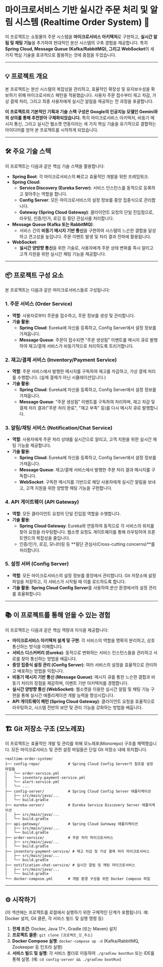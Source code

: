 # 마이크로서비스 기반 실시간 주문 처리 및 알림 시스템 (Realtime Order System) 🚀

이 프로젝트는 쇼핑몰의 주문 시스템을 **마이크로서비스 아키텍처**로 구현하고, **실시간 알림 및 채팅 기능**을 추가하여 현대적인 분산 시스템의 구축 경험을 제공합니다. 특히 **Spring Cloud, Message Queue (Kafka/RabbitMQ), 그리고 WebSocket**의 세 가지 핵심 기술을 효과적으로 활용하는 것에 중점을 두었습니다.

---

## 💡 프로젝트 개요

본 프로젝트는 분산 시스템의 복잡성을 관리하고, 효율적인 확장성 및 유지보수성을 확보하기 위해 마이크로서비스 패턴을 적용했습니다. 사용자 주문 접수부터 재고 차감, 가상 결제 처리, 그리고 최종 사용자에게 실시간 알림을 제공하는 전 과정을 포괄합니다.

**이 프로젝트의 기본적인 기획과 기술 스택 구성은 Google의 인공지능 모델인 Gemini와의 상의를 통해 추천받아 구체화되었습니다.** 특히 마이크로서비스 아키텍처, 비동기 메시지 통신, 그리고 실시간 웹소켓 연동이라는 세 가지 핵심 기술을 유기적으로 결합하는 아이디어를 얻어 본 프로젝트를 시작하게 되었습니다.

---

## 🛠️ 주요 기술 스택

이 프로젝트는 다음과 같은 핵심 기술 스택을 활용합니다:

* **Spring Boot**: 각 마이크로서비스의 빠르고 효율적인 개발을 위한 프레임워크.
* **Spring Cloud**:
    * **Service Discovery (Eureka Server)**: 서비스 인스턴스를 동적으로 등록하고 찾아주는 역할을 합니다.
    * **Config Server**: 모든 마이크로서비스의 설정 정보를 중앙 집중식으로 관리합니다.
    * **Gateway (Spring Cloud Gateway)**: 클라이언트 요청의 단일 진입점으로, 라우팅, 인증/인가, 로깅 등 횡단 관심사를 처리합니다.
* **Message Queue (Kafka 또는 RabbitMQ)**:
    * 서비스 간의 **비동기 메시지 기반 통신**을 구현하여 시스템의 느슨한 결합을 달성하고 견고성을 높입니다. 주문 이벤트 발생 및 처리 결과 전파에 활용됩니다.
* **WebSocket**:
    * **실시간 양방향 통신**을 위한 기술로, 사용자에게 주문 상태 변화를 즉시 알리고 고객 지원을 위한 실시간 채팅 기능을 제공합니다.

---

## 📦 프로젝트 구성 요소

본 프로젝트는 다음과 같은 마이크로서비스들로 구성됩니다:

### 1. 주문 서비스 (Order Service)
* **역할**: 사용자로부터 주문을 접수하고, 주문 정보를 생성 및 관리합니다.
* **기술 활용**:
    * **Spring Cloud**: Eureka에 자신을 등록하고, Config Server에서 설정 정보를 가져옵니다.
    * **Message Queue**: 주문이 접수되면 "주문 생성됨" 이벤트를 메시지 큐로 발행하여 재고/결제 서비스가 비동기적으로 처리하도록 트리거합니다.

### 2. 재고/결제 서비스 (Inventory/Payment Service)
* **역할**: 주문 서비스에서 발행한 메시지를 구독하여 재고를 차감하고, 가상 결제 처리를 수행합니다. (실제 결제가 아닌 시뮬레이션입니다.)
* **기술 활용**:
    * **Spring Cloud**: Eureka에 자신을 등록하고, Config Server에서 설정 정보를 가져옵니다.
    * **Message Queue**: "주문 생성됨" 이벤트를 구독하여 처리하며, 재고 차감 및 결제 처리 결과("주문 처리 완료", "재고 부족" 등)를 다시 메시지 큐로 발행합니다.

### 3. 알림/채팅 서비스 (Notification/Chat Service)
* **역할**: 사용자에게 주문 처리 상태를 실시간으로 알리고, 고객 지원을 위한 실시간 채팅 기능을 제공합니다.
* **기술 활용**:
    * **Spring Cloud**: Eureka에 자신을 등록하고, Config Server에서 설정 정보를 가져옵니다.
    * **Message Queue**: 재고/결제 서비스에서 발행한 주문 처리 결과 메시지를 구독합니다.
    * **WebSocket**: 구독한 메시지를 기반으로 해당 사용자에게 실시간 알림을 보내고, 고객 지원을 위한 양방향 채팅 기능을 구현합니다.

### 4. API 게이트웨이 (API Gateway)
* **역할**: 모든 클라이언트 요청의 단일 진입점 역할을 수행합니다.
* **기술 활용**:
    * **Spring Cloud Gateway**: Eureka와 연동하여 동적으로 각 서비스의 위치를 찾아 요청을 라우팅합니다. 웹소켓 요청도 게이트웨이를 통해 라우팅하여 프론트엔드의 복잡성을 줄입니다.
    * 인증/인가, 로깅, 모니터링 등 **횡단 관심사(Cross-cutting concerns)**를 처리합니다.

### 5. 설정 서버 (Config Server)
* **역할**: 모든 마이크로서비스의 설정 정보를 중앙에서 관리합니다. Git 저장소에 설정 파일을 저장하고, 각 서비스가 시작될 때 이를 로드하도록 합니다.
* **기술 활용**: **Spring Cloud Config Server**를 사용하여 분산 환경에서의 설정 관리를 효율화합니다.

---

## 📚 이 프로젝트를 통해 얻을 수 있는 경험

이 프로젝트는 다음과 같은 핵심 역량과 지식을 제공합니다:

* **마이크로서비스 아키텍처 설계 및 구현**: 각 서비스의 역할을 명확히 분리하고, 상호 통신하는 방식을 이해합니다.
* **서비스 디스커버리 (Eureka)**: 동적으로 변화하는 서비스 인스턴스들을 관리하고 서로를 찾아 통신하는 방법을 배웁니다.
* **중앙 집중식 설정 관리 (Config Server)**: 여러 서비스의 설정을 효율적으로 관리하고 배포하는 방법을 익힙니다.
* **비동기 메시지 기반 통신 (Message Queue)**: 메시지 큐를 통한 느슨한 결합과 비동기 처리의 장점을 체감하며, 이벤트 기반 아키텍처를 경험합니다.
* **실시간 양방향 통신 (WebSocket)**: 웹소켓을 이용한 실시간 알림 및 채팅 기능 구현을 통해 실시간 애플리케이션 개발 능력을 향상시킵니다.
* **API 게이트웨이 패턴 (Spring Cloud Gateway)**: 클라이언트 요청을 효율적으로 라우팅하고, 시스템 전반의 보안 및 관리 기능을 강화하는 방법을 배웁니다.

---

## 🏗️ Git 저장소 구조 (모노레포)

이 프로젝트는 효율적인 개발 및 관리를 위해 모노레포(Monorepo) 구조를 채택했습니다. 모든 마이크로서비스 및 관련 설정 파일들은 단일 Git 저장소 내에 위치합니다.

```
realtime-order-system/
├── config-repo/             # Spring Cloud Config Server가 참조할 설정 파일들
│   └── order-service.yml
│   └── inventory-payment-service.yml
│   └── alert-service.yml
│   └── ...
├── config-server/           # Spring Cloud Config Server 애플리케이션
│   ├── src/main/java/...
│   └── build.gradle
├── eureka-server/           # Eureka Service Discovery Server 애플리케이션
│   ├── src/main/java/...
│   └── build.gradle
├── api-gateway/             # Spring Cloud Gateway 애플리케이션
│   ├── src/main/java/...
│   └── build.gradle
├── order-service/           # 주문 처리 마이크로서비스
│   ├── src/main/java/...
│   └── build.gradle
├── inventory-payment-service/ # 재고 차감 및 가상 결제 처리 마이크로서비스
│   ├── src/main/java/...
│   └── build.gradle
├── notification-chat-service/ # 실시간 알림 및 채팅 마이크로서비스
│   ├── src/main/java/...
│   └── build.gradle
└── docker-compose.yml       # 개발 환경 구성을 위한 Docker Compose 파일
```

---

## ⚙️ 시작하기

(이 섹션에는 프로젝트를 로컬에서 실행하기 위한 구체적인 단계가 포함됩니다. 예: Docker 설치, Git 클론, 각 서비스 빌드 및 실행 명령 등)

1.  **전제 조건**: Docker, Java 17+, Gradle (또는 Maven) 설치
2.  **프로젝트 클론**: `git clone [프로젝트_깃_주소]`
3.  **Docker Compose 실행**: `docker-compose up -d` (Kafka/RabbitMQ, Zookeeper 등 인프라 실행)
4.  **서비스 빌드 및 실행**: 각 서비스 폴더로 이동하여 `./gradlew bootRun` 또는 IDE를 통해 실행. (예: `cd config-server && ./gradlew bootRun`)